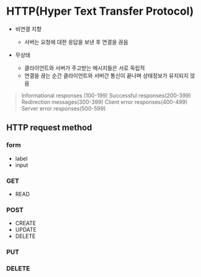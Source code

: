 # HTTP(Hyper Text Transfer Protocol)

- 비연결 지향

  - 서버는 요청에 대한 응답을 보낸 후 연결을 끊음

- 무상태
  - 클라이언트와 서버가 주고받는 메시지들은 서로 독립적
  - 연결을 끊는 순간 클라이언트와 서버간 통신이 끝나며 상태정보가 유지되지 않음

> Informational responses (100-199)
> Successful responses(200-399)
> Redirection messages(300-399)
> Client error responses(400-499)
> Server error responses(500-599)

## HTTP request method

### form

- label
- input

### GET

- READ

### POST

- CREATE
- UPDATE
- DELETE

### PUT

### DELETE
